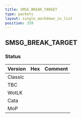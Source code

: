 ```yaml
---
title: SMSG_BREAK_TARGET
type: packets
layout: single_markdown_in_list
position: 339
---
```


## SMSG_BREAK_TARGET

### Status

Version | Hex | Comment
---------- | ---------- | ---------- 
Classic |  |  
TBC |  |  
WotLK |  |  
Cata |  |  
MoP |  |  